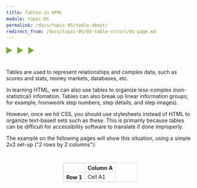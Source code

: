 ```yaml
---
title: Tables in HTML
module: topic-05
permalink: /docs/topic-05/table-about/
redirect_from: /docs/topic-05/03-table-struct/01-page.md
---
```


<style>
  table, th, td {
    border: 1px solid #ddd;
  }
</style>

<img src="./../../../img/arrow-divider.svg" style="width: 75px; border: none; margin: 0px 0 20px 0" />

Tables are used to represent relationships and complex data, such as scores and stats, money markets, databases, etc.

In learning HTML, we can also use tables to organize less-complex (non-statistical) infomation. Tables can also break up linear information groups; for example, homweork step numbers, step details, and step images).

However, once we hit CSS, you should use stylesheets instead of HTML to organize text-based sets such as these. This is primarily because tables can be difficult for accessibility software to translate if done improperly.

The example on the following pages will show this situation, using a simple 2x2 set-up ("2 rows by 2 columns"):

<table style="width: 200px; margin: 40px auto;">
   <tr>
      <th></th>
      <th scope="col">Column A</th>
   </tr>
   <tr>
      <th scope="row">Row 1</th>
      <td>Cell A1</td>
   </tr>
</table>
